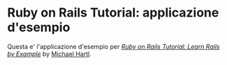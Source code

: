 # Ruby on Rails Tutorial: applicazione d'esempio
Questa e' l'applicazione d'esempio per 
[*Ruby on Rails Tutorial: Learn Rails by Example*](http://railstutorial.org/)
by [Michael Hartl](http://michaelhartl.com/).